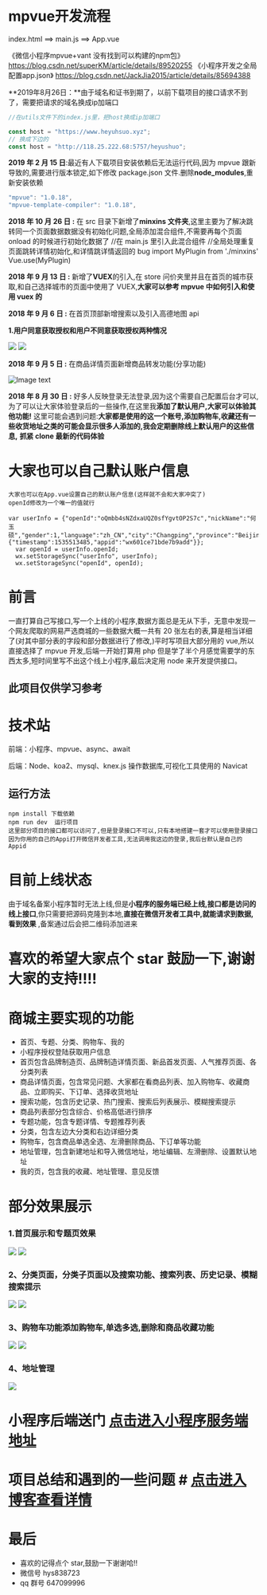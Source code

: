 # mpvue开发流程
index.html ==> main.js ==> App.vue

《微信小程序mpvue+vant 没有找到可以构建的npm包》 https://blog.csdn.net/superKM/article/details/89520255
《小程序开发之全局配置app.json》 https://blog.csdn.net/JackJia2015/article/details/85694388

**2019年8月26日：**由于域名和证书到期了，以前下载项目的接口请求不到了，需要把请求的域名换成ip加端口
```javascript
//在utils文件下的index.js里，把host换成ip加端口

const host = "https://www.heyuhsuo.xyz";
// 换成下边的
const host = "http://118.25.222.68:5757/heyushuo";
```
**2019 年 2 月 15 日**:最近有人下载项目安装依赖后无法运行代码,因为 mpvue 跟新导致的,需要进行版本锁定,如下修改 package.json 文件.删除**node_modules**,重新安装依赖

```javascript
"mpvue": "1.0.18",
"mpvue-template-compiler": "1.0.18",
```

**2018 年 10 月 26 日 :** 在 src 目录下新增了**minxins 文件夹**,这里主要为了解决跳转同一个页面数据数据没有初始化问题,全局添加混合组件,不需要再每个页面 onload 的时候进行初始化数据了
//在 main.js 里引入此混合组件
//全局处理重复页面跳转详情初始化,和详情跳详情返回的 bug
import MyPlugin from './minxins'
Vue.use(MyPlugin)

**2018 年 9 月 13 日 :** 新增了**VUEX**的引入,在 store 问价夹里并且在首页的城市获取,和自己选择城市的页面中使用了 VUEX,**大家可以参考 mpvue 中如何引入和使用 vuex 的**

**2018 年 9 月 6 日 :** 在首页顶部新增搜索以及引入高德地图 api

**1.用户同意获取授权和用户不同意获取授权两种情况**

![](https://user-gold-cdn.xitu.io/2018/9/6/165af1268bc30e93?imageslim)
![](https://user-gold-cdn.xitu.io/2018/9/6/165af12af41b68d6?imageslim)

**2018 年 9 月 5 日 :** 在商品详情页面新增商品转发功能(分享功能)

![Image text](https://github.com/heyushuo/mpvue-shop/blob/master/images/goods.png)

**2018 年 8 月 30 日 :** 好多人反映登录无法登录,因为这个需要自己配置后台才可以,为了可以让大家体验登录后的一些操作,在这里我**添加了默认用户,大家可以体验其他功能!**
这里可能会遇到问题:**大家都是使用的这一个账号,添加购物车,收藏还有一些收货地址之类的可能会显示很多人添加的,我会定期删除线上默认用户的这些信息,** **抓紧 clone 最新的代码体验**

# 大家也可以自己默认账户信息

    大家也可以在App.vue设置自己的默认账户信息(这样就不会和大家冲突了)
    openId修改为一个唯一的值就行

    var userInfo = {"openId":"oQmbb4sNZdxaUQZ0sfYgvtOP2S7c","nickName":"何玉硕","gender":1,"language":"zh_CN","city":"Changping","province":"Beijing","country":"China","avatarUrl":"https://wx.qlogo.cn/mmopen/vi_32/Q0j4TwGTfTIbWFEIJj8IpGeHM7dGic1aTFZALjWcMm9ltWfFiaQfVRYticWBfgGfzXWMt2EkJWiaicPtftHAlWxUibxQ/132","watermark":{"timestamp":1535513485,"appid":"wx601ce71bde7b9add"}};
      var openId = userInfo.openId;
      wx.setStorageSync("userInfo", userInfo);
      wx.setStorageSync("openId", openId);

# 前言

一直打算自己写接口,写一个上线的小程序,数据方面总是无从下手，无意中发现一个网友爬取的网易严选商城的一些数据大概一共有 20 张左右的表,算是相当详细了(对其中部分表的字段和部分数据进行了修改,)平时写项目大部分用的 vue,所以直接选择了 mpvue 开发,后端一开始打算用 php 但是学了半个月感觉需要学的东西太多,短时间里写不出这个线上小程序,最后决定用 node 来开发提供接口。

## 此项目仅供学习参考

# 技术站

前端：小程序、mpvue、async、await

后端：Node、koa2、mysql、knex.js 操作数据库,可视化工具使用的 Navicat

## 运行方法

    npm install 下载依赖
    npm run dev  运行项目
    这里部分项目的接口都可以访问了,但是登录接口不可以,只有本地搭建一套才可以使用登录接口
    因为你用的自己的Appi打开微信开发者工具,无法调用我这边的登录,我后台默认是自己的Appid

# 目前上线状态

由于域名备案小程序暂时无法上线,但是**小程序的服务端已经上线,接口都是访问的线上接口**,你只需要把源码克隆到本地,**直接在微信开发者工具中,就能请求到数据,看到效果** ,备案通过后会把二维码添加进来

# 喜欢的希望大家点个 star 鼓励一下,谢谢大家的支持!!!!

# 商城主要实现的功能

* 首页、专题、分类、购物车、我的
* 小程序授权登陆获取用户信息
* 首页包含品牌制造页、品牌制造详情页面、新品首发页面、人气推荐页面、各分类列表
* 商品详情页面，包含常见问题、大家都在看商品列表、加入购物车、收藏商品、立即购买、下订单、选择收货地址
* 搜索功能，包含历史记录、热门搜索、搜索后列表展示、模糊搜索提示
* 商品列表部分包含综合、价格高低进行排序
* 专题功能，包含专题详情、专题推荐列表
* 分类，包含左边大分类和右边详细分类
* 购物车，包含商品单选全选、左滑删除商品、下订单等功能
* 地址管理，包含新建地址和导入微信地址，地址编辑、左滑删除、设置默认地址
* 我的页，包含我的收藏、地址管理、意见反馈

# 部分效果展示

### 1.首页展示和专题页效果

![](https://user-gold-cdn.xitu.io/2018/8/27/165793588dd8808f?w=323&h=571&f=gif&s=3649872)
![](https://user-gold-cdn.xitu.io/2018/8/25/165717735a9e3c60?w=327&h=573&f=gif&s=3983502)

### 2、分类页面，分类子页面以及搜索功能、搜索列表、历史记录、模糊搜索提示

![](https://user-gold-cdn.xitu.io/2018/8/25/1657185090f5d3cd?w=327&h=573&f=gif&s=884918)
![](https://user-gold-cdn.xitu.io/2018/8/25/1657188bf2746d85?w=327&h=573&f=gif&s=585295)

### 3、购物车功能添加购物车,单选多选,删除和商品收藏功能

![](https://user-gold-cdn.xitu.io/2018/8/25/165719656d9bdb5b?w=327&h=573&f=gif&s=1979300)
![](https://user-gold-cdn.xitu.io/2018/8/25/165719e76bd00f05?w=327&h=573&f=gif&s=1770550)

### 4、地址管理

![](https://user-gold-cdn.xitu.io/2018/8/25/165719e2d9b28ee1?w=327&h=573&f=gif&s=611343)

# 小程序后端送门 [点击进入小程序服务端地址](https://github.com/heyushuo/mpvue-shop-node)

# 项目总结和遇到的一些问题 # [点击进入博客查看详情](https://juejin.im/post/5b6323baf265da0f5511533a)

# 最后

* 喜欢的记得点个 star,鼓励一下谢谢哈!!
* 微信号 hys838723
* qq 群号 647099996
